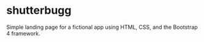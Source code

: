 # shutterbugg
Simple landing page for a fictional app using HTML, CSS, and the Bootstrap 4 framework.
